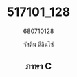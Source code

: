 # <center>517101_128</center>
<center>680710128<center>
<p>จัสติน ดีลินโซ่<p>
<center><h2>ภาษา C<h2><center>
